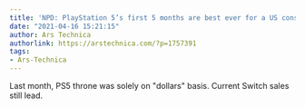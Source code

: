 ```yaml
---
title: 'NPD: PlayStation 5’s first 5 months are best ever for a US console launch'
date: "2021-04-16 15:21:15"
author: Ars Technica
authorlink: https://arstechnica.com/?p=1757391
tags:
- Ars-Technica
---
```

Last month, PS5 throne was solely on "dollars" basis. Current Switch sales still lead.